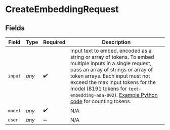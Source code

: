# CreateEmbeddingRequest


## Fields

| Field                                                                                                                                                                                                                                                                                                                                                                                                                     | Type                                                                                                                                                                                                                                                                                                                                                                                                                      | Required                                                                                                                                                                                                                                                                                                                                                                                                                  | Description                                                                                                                                                                                                                                                                                                                                                                                                               |
| ------------------------------------------------------------------------------------------------------------------------------------------------------------------------------------------------------------------------------------------------------------------------------------------------------------------------------------------------------------------------------------------------------------------------- | ------------------------------------------------------------------------------------------------------------------------------------------------------------------------------------------------------------------------------------------------------------------------------------------------------------------------------------------------------------------------------------------------------------------------- | ------------------------------------------------------------------------------------------------------------------------------------------------------------------------------------------------------------------------------------------------------------------------------------------------------------------------------------------------------------------------------------------------------------------------- | ------------------------------------------------------------------------------------------------------------------------------------------------------------------------------------------------------------------------------------------------------------------------------------------------------------------------------------------------------------------------------------------------------------------------- |
| `input`                                                                                                                                                                                                                                                                                                                                                                                                                   | *any*                                                                                                                                                                                                                                                                                                                                                                                                                     | :heavy_check_mark:                                                                                                                                                                                                                                                                                                                                                                                                        | Input text to embed, encoded as a string or array of tokens. To embed multiple inputs in a single request, pass an array of strings or array of token arrays. Each input must not exceed the max input tokens for the model (8191 tokens for `text-embedding-ada-002`). [Example Python code](https://github.com/openai/openai-cookbook/blob/main/examples/How_to_count_tokens_with_tiktoken.ipynb) for counting tokens.<br/> |
| `model`                                                                                                                                                                                                                                                                                                                                                                                                                   | *any*                                                                                                                                                                                                                                                                                                                                                                                                                     | :heavy_check_mark:                                                                                                                                                                                                                                                                                                                                                                                                        | N/A                                                                                                                                                                                                                                                                                                                                                                                                                       |
| `user`                                                                                                                                                                                                                                                                                                                                                                                                                    | *any*                                                                                                                                                                                                                                                                                                                                                                                                                     | :heavy_minus_sign:                                                                                                                                                                                                                                                                                                                                                                                                        | N/A                                                                                                                                                                                                                                                                                                                                                                                                                       |